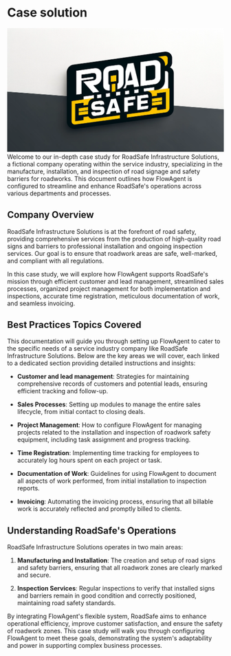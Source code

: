# Case solution
![alt text](road-safe-logo.png)
Welcome to our in-depth case study for RoadSafe Infrastructure Solutions, a fictional company operating within the service industry, specializing in the manufacture, installation, and inspection of road signage and safety barriers for roadworks. This document outlines how FlowAgent is configured to streamline and enhance RoadSafe's operations across various departments and processes.

## Company Overview

RoadSafe Infrastructure Solutions is at the forefront of road safety, providing comprehensive services from the production of high-quality road signs and barriers to professional installation and ongoing inspection services. Our goal is to ensure that roadwork areas are safe, well-marked, and compliant with all regulations. 

In this case study, we will explore how FlowAgent supports RoadSafe's mission through efficient customer and lead management, streamlined sales processes, organized project management for both implementation and inspections, accurate time registration, meticulous documentation of work, and seamless invoicing.

## Best Practices Topics Covered

This documentation will guide you through setting up FlowAgent to cater to the specific needs of a service industry company like RoadSafe Infrastructure Solutions. Below are the key areas we will cover, each linked to a dedicated section providing detailed instructions and insights:

- **Customer and lead management**: Strategies for maintaining comprehensive records of customers and potential leads, ensuring efficient tracking and follow-up.

- **Sales Processes**: Setting up modules to manage the entire sales lifecycle, from initial contact to closing deals.

- **Project Management**: How to configure FlowAgent for managing projects related to the installation and inspection of roadwork safety equipment, including task assignment and progress tracking.

- **Time Registration**: Implementing time tracking for employees to accurately log hours spent on each project or task.

- **Documentation of Work**: Guidelines for using FlowAgent to document all aspects of work performed, from initial installation to inspection reports.

- **Invoicing**: Automating the invoicing process, ensuring that all billable work is accurately reflected and promptly billed to clients.

## Understanding RoadSafe's Operations

RoadSafe Infrastructure Solutions operates in two main areas:

1. **Manufacturing and Installation**: The creation and setup of road signs and safety barriers, ensuring that all roadwork zones are clearly marked and secure.

2. **Inspection Services**: Regular inspections to verify that installed signs and barriers remain in good condition and correctly positioned, maintaining road safety standards.

By integrating FlowAgent's flexible system, RoadSafe aims to enhance operational efficiency, improve customer satisfaction, and ensure the safety of roadwork zones. This case study will walk you through configuring FlowAgent to meet these goals, demonstrating the system's adaptability and power in supporting complex business processes.
